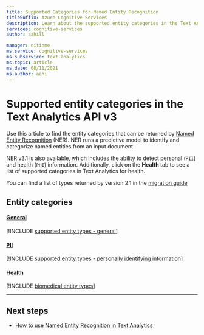```yaml
---
title: Supported Categories for Named Entity Recognition
titleSuffix: Azure Cognitive Services
description: Learn about the supported entity categories in the Text Analytics API.
services: cognitive-services
author: aahill

manager: nitinme
ms.service: cognitive-services
ms.subservice: text-analytics
ms.topic: article
ms.date: 08/11/2021
ms.author: aahi
---
```


# Supported entity categories in the Text Analytics API v3

Use this article to find the entity categories that can be returned by [Named Entity Recognition](how-tos/text-analytics-how-to-entity-linking.md) (NER). NER runs a predictive model to identify and categorize named entities from an input document.

NER v3.1 is also available, which includes the ability to detect personal (`PII`) and health (`PHI`) information. Additionally, click on the **Health** tab to see a list of supported categories in Text Analytics for health. 

You can find a list of types returned by version 2.1 in the [migration guide](migration-guide.md?tabs=named-entity-recognition)

## Entity categories

#### [General](#tab/general)

[!INCLUDE [supported entity types - general](./includes/entity-types/general-entities.md)]

#### [PII](#tab/personal)

[!INCLUDE [supported entity types - personally identifying information](./includes/entity-types/personal-information-entities.md)]

#### [Health](#tab/health)

[!INCLUDE [biomedical entity types](./includes/entity-types/health-entities.md)]

***

## Next steps

* [How to use Named Entity Recognition in Text Analytics](how-tos/text-analytics-how-to-entity-linking.md)
